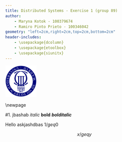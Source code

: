 ```yaml
---
title: Distributed Systems - Exercise 1 (group 89)
author:
    - Maryna Kotok - 100379674
    - Ramiro Pinto Prieto - 100346042
geometry: "left=2cm,right=2cm,top=2cm,bottom=2cm"
header-includes:
    - \usepackage{dcolumn}
    - \usepackage{etoolbox}
    - \usepackage{siunitx}
---
```

![](./img/logo_uc3m.png)

\newpage

#1. jbashab
*italic*
**bold**
***bolditalic***

Hello askjashdbas  $1/geq0$

$$x/geq y$$
